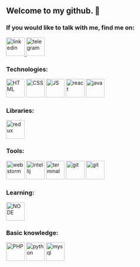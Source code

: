 ## Welcome to my github. 👋

### If you would like to talk with me, find me on:
<div>
  <a href="https://www.linkedin.com/in/jakub-radzik-726682174/">
    <img src="https://github.com/radzikoska123/radzikoska123/blob/main/icons/linkedin.png" alt="linkedin" width="50"/>
  </a>
  <a href="#">
    <img src="https://github.com/radzikoska123/radzikoska123/blob/main/icons/telegram.png" alt="telegram" width="50"/>
  </a>
</div>

### Technologies:
<div>
<img src="https://github.com/radzikoska123/radzikoska123/blob/main/icons/html.png" alt="HTML" width="50"/>
<img src="https://github.com/radzikoska123/radzikoska123/blob/main/icons/css-3.png" alt="CSS" width="50"/>
<img src="https://github.com/radzikoska123/radzikoska123/blob/main/icons/js.png" alt="JS" width="50"/>
<img src="https://github.com/radzikoska123/radzikoska123/blob/main/icons/react.png" alt="react" width="50"/>
<img src="https://github.com/radzikoska123/radzikoska123/blob/main/icons/java.png" alt="java" width="50"/>
</div>

### Libraries:
<div>
<img src="https://github.com/radzikoska123/radzikoska123/blob/main/icons/redux.png" alt="redux" width="50"/>
</div>

### Tools:
<div>
<img src="https://github.com/radzikoska123/radzikoska123/blob/main/icons/webstorm.png" alt="webstorm" width="50"/>
<img src="https://github.com/radzikoska123/radzikoska123/blob/main/icons/intellij.png" alt="intellij" width="50"/>
<img src="https://github.com/radzikoska123/radzikoska123/blob/main/icons/terminal.png" alt="terminal" width="50"/>
<img src="https://github.com/radzikoska123/radzikoska123/blob/main/icons/npm.png" alt="git" width="50"/>
<img src="https://github.com/radzikoska123/radzikoska123/blob/main/icons/git.png" alt="git" width="50"/>
</div>

### Learning:
<div>
<img src="https://github.com/radzikoska123/radzikoska123/blob/main/icons/node.png" alt="NODE" width="50"/>
</div>

### Basic knowledge:
<div>
<img src="https://github.com/radzikoska123/radzikoska123/blob/main/icons/php.png" alt="PHP" width="50"/>
<img src="https://github.com/radzikoska123/radzikoska123/blob/main/icons/python.png" alt="python" width="50"/>
<img src="https://github.com/radzikoska123/radzikoska123/blob/main/icons/mysql.png" alt="mysql" width="50"/>
</div>


<!--
**radzikoska123/radzikoska123** is a ✨ _special_ ✨ repository because its `README.md` (this file) appears on your GitHub profile.

Here are some ideas to get you started:

- 🔭 I’m currently working on ...
- 🌱 I’m currently learning ...
- 👯 I’m looking to collaborate on ...
- 🤔 I’m looking for help with ...
- 💬 Ask me about ...
- 📫 How to reach me: ...
- 😄 Pronouns: ...
- ⚡ Fun fact: ...
-->
